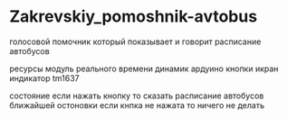 # Zakrevskiy_pomoshnik-avtobus
голосовой помочник который показывает и говорит расписание автобусов


ресурсы
модуль реального времени
динамик 
ардуино 
кнопки икран
индикатор tm1637

состояние
если нажать кнопку то сказать расписание автобусов ближайшей остоновки
если кнпка не нажата то ничего не делать 


